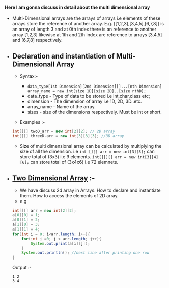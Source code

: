 #### Here I am gonna discuss in detail about the multi dimensional array

- Multi-Dimensional arrays are the arrays of arrays i.e elements of these arrays store the reference of another array. E.g. [[1,2,3],[3,4,5],[6,7,8]] is an array of length 3 and at 0th index there is an reference to another array [1,2,3] likewise at 1th and 2th index are reference to arrays [3,4,5] and [6,7,8] respectively.

- Declaration and instantiation of Multi-Dimensionall Array
    - 
    - Syntax:-
        - ```data_type[1st Dimension][2nd Dimension][]...[nth Dimension] array_name = new int[size 1D][size 2D]..[size nthD];```
        - data_type - Type of data to be stored i.e int,char,class etc;
        - dimension - The dimension of array i.e 1D, 2D, 3D..etc.
        - array_name - Name of the array.
        - sizes - size of the dimensions respectively. Must be int or short.

    - Examples :-
    ```java
    int[][] twoD_arr = new int[2][2]; // 2D array
    int[][] threeD-arr = new int[3][3][3]; //3D array
    ```
    - Size of multi dimensional array can be calculated by multiplying the size of all the dimension.
    i.e ```int [][] arr = new int[3][3];``` can store total of (3x3) i.e 9 elements. ```int[][][] arr = new int[3][4][6];``` can store total of (3x4x6) i.e 72 elemnets.

- [Two Dimensional Array](.././Arrays/Readme.md) :-
    - 
    - We have discuss 2d array in Arrays. How to declare and instantiate them. How to access the elements of 2D array.
    - e.g 
    ```java
    int[][] arr = new int[2][2];
    a[0][0] = 1;
    a[0][1] = 2;
    a[1][0] = 3;
    a[1][1] = 4;
    for(int i = 0; i<arr.length; i++){
        for(int j =0; j < arr.length; j++){
            System.out.print(a[i][j]);
        }
        System.out.println(); //next line after printing one row
    }
    ```
    Output :-
    ```
    1 2
    3 4
    ```